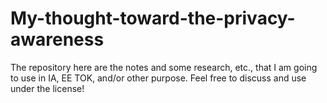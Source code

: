 # My-thought-toward-the-privacy-awareness

The repository here are the notes and some research, etc., that I am going to use in IA, EE TOK, and/or other purpose.
Feel free to discuss and use under the license!

